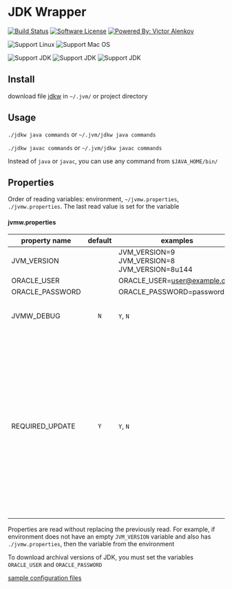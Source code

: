 # JDK Wrapper

[![Build Status](https://travis-ci.org/itbasis/jvm-wrapper.svg?branch=master)](https://travis-ci.org/itbasis/jvm-wrapper)
[![Software License](https://img.shields.io/badge/license-MIT-brightgreen.svg?style=flat-square)](/LICENSE)
[![Powered By: Victor Alenkov](https://img.shields.io/badge/powered%20by-Victor%20Alenkov-green.svg?style=flat-square)](https://github.com/BorzdeG)

![Support Linux](https://img.shields.io/badge/support%20OS-Linux-green.svg?style=flat-square)
![Support Mac OS](https://img.shields.io/badge/support%20OS-Mac%20OS-green.svg?style=flat-square)

![Support JDK](https://img.shields.io/badge/support%20JDK-9-green.svg?style=flat-square)
![Support JDK](https://img.shields.io/badge/support%20JDK-8-green.svg?style=flat-square)
![Support JDK](https://img.shields.io/badge/support%20JDK-7-green.svg?style=flat-square)

## Install

download file [jdkw](jdkw) in `~/.jvm/` or project directory

## Usage
`./jdkw java commands` or `~/.jvm/jdkw java commands`

`./jdkw javac commands` or `~/.jvm/jdkw javac commands`

Instead of `java` or `javac`, you can use any command from `$JAVA_HOME/bin/`

## Properties
Order of reading variables: environment, `~/jvmw.properties`, `./jvmw.properties`. The last read value is set for the variable

#### jvmw.properties

|property name|default|examples||
|---|:---:|---|---|
|JVM_VERSION| |JVM_VERSION=9<br/>JVM_VERSION=8<br/>JVM_VERSION=8u144||
|ORACLE_USER| |ORACLE_USER=user@example.com|
|ORACLE_PASSWORD| |ORACLE_PASSWORD=password|
|JVMW_DEBUG|`N`|`Y`, `N`|If `JVMW_DEBUG`=`Y`, debugging information will be displayed in stderr|
|REQUIRED_UPDATE|`Y`|`Y`, `N`|If `REQUIRED_UPDATE`=`N`, then an attempt will not be made to load the JDK / JVM distributor. If the required version of JDK/JVM is not found locally, an error will be generated<br/>If `REQUIRED_UPDATE`=`Y` and the required version is not locally found, an attempt will be made to download the distribution from the Oracle website

Properties are read without replacing the previously read. For example, if environment does not have an empty `JVM_VERSION` variable and also has `./jvmw.properties`, then the variable from the environment

To download archival versions of JDK, you must set the variables `ORACLE_USER` and `ORACLE_PASSWORD`


[sample configuration files](samples.properties)
